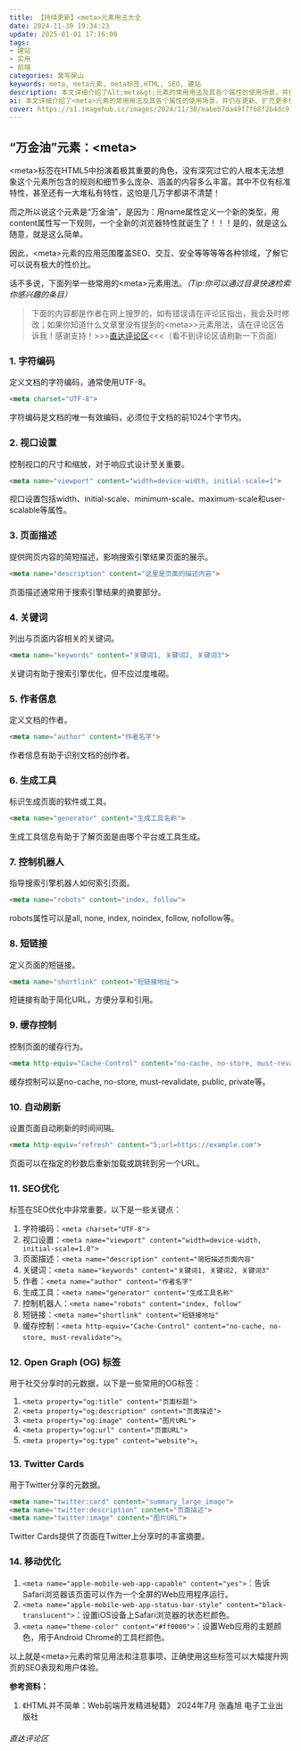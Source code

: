 ```yaml
---
title: 【持续更新】<meta>元素用法大全
date: 2024-11-30 19:34:23
update: 2025-01-01 17:16:00
tags: 
- 建站
- 实用
- 前端
categories: 莫写屎山
keywords: meta, meta元素, meta标签,HTML, SEO, 建站
description: 本文详细介绍了&lt;meta&gt;元素的常用用法及其各个属性的使用场景，并仍在更新、扩充更多优秀的&lt;meta&gt;元素用法。
ai: 本文详细介绍了<meta>元素的常用用法及其各个属性的使用场景，并仍在更新、扩充更多优秀的<meta>元素用法。
cover: https://s1.imagehub.cc/images/2024/11/30/eabeb7da49f7f68f2b4dc9170b7ef693.webp
---
```


## “万金油”元素：&lt;meta&gt;

&lt;meta&gt;标签在HTML5中扮演着极其重要的角色，没有深究过它的人根本无法想象这个元素所包含的规则和细节多么庞杂、涵盖的内容多么丰富。其中不仅有标准特性，甚至还有一大堆私有特性，这怕是几万字都讲不清楚！

而之所以说这个元素是“万金油”，是因为：用name属性定义一个新的类型，用content属性写一下规则，一个全新的浏览器特性就诞生了！！！是的，就是这么随意，就是这么简单。

因此，&lt;meta&gt;元素的应用范围覆盖SEO、交互、安全等等等等各种领域，了解它可以说有极大的性价比。

话不多说，下面列举一些常用的&lt;meta&gt;元素用法。*（Tip:你可以通过目录快速检索你感兴趣的条目）*

>下面的内容都是作者在网上搜罗的，如有错误请在评论区指出，我会及时修改；如果你知道什么文章里没有提到的&lt;meta&gt;>元素用法，请在评论区告诉我！感谢支持！>>>[直达评论区](#直达评论区)<<<（看不到评论区请刷新一下页面）

### 1. 字符编码

定义文档的字符编码，通常使用UTF-8。

```html
<meta charset="UTF-8">
```

字符编码是文档的唯一有效编码，必须位于文档的前1024个字节内。

### 2. 视口设置

控制视口的尺寸和缩放，对于响应式设计至关重要。

```html
<meta name="viewport" content="width=device-width, initial-scale=1">
```

视口设置包括width、initial-scale、minimum-scale、maximum-scale和user-scalable等属性。

### 3. 页面描述

提供网页内容的简短描述，影响搜索引擎结果页面的展示。

```html
<meta name="description" content="这里是页面的描述内容">
```

页面描述通常用于搜索引擎结果的摘要部分。

### 4. 关键词

列出与页面内容相关的关键词。

```html
<meta name="keywords" content="关键词1, 关键词2, 关键词3">
```

关键词有助于搜索引擎优化，但不应过度堆砌。

### 5. 作者信息

定义文档的作者。

```html
<meta name="author" content="作者名字">
```

作者信息有助于识别文档的创作者。

### 6. 生成工具

标识生成页面的软件或工具。

```html
<meta name="generator" content="生成工具名称">
```

生成工具信息有助于了解页面是由哪个平台或工具生成。

### 7. 控制机器人

指导搜索引擎机器人如何索引页面。

```html
<meta name="robots" content="index, follow">
```

robots属性可以是all, none, index, noindex, follow, nofollow等。

### 8. 短链接

定义页面的短链接。

```html
<meta name="shortlink" content="短链接地址">
```

短链接有助于简化URL，方便分享和引用。

### 9. 缓存控制

控制页面的缓存行为。

```html
<meta http-equiv="Cache-Control" content="no-cache, no-store, must-revalidate">
```

缓存控制可以是no-cache, no-store, must-revalidate, public, private等。

### 10. 自动刷新

设置页面自动刷新的时间间隔。

```html
<meta http-equiv="refresh" content="5;url=https://example.com">
```

页面可以在指定的秒数后重新加载或跳转到另一个URL。

### 11. SEO优化

<meta>标签在SEO优化中非常重要，以下是一些关键点：

1. 字符编码：`<meta charset="UTF-8">`
2. 视口设置：`<meta name="viewport" content="width=device-width, initial-scale=1.0">`
3. 页面描述：`<meta name="description" content="简短描述页面内容"`
4. 关键词：`<meta name="keywords" content="关键词1, 关键词2, 关键词3"`
5. 作者：`<meta name="author" content="作者名字"`
6. 生成工具：`<meta name="generator" content="生成工具名称"`
7. 控制机器人：`<meta name="robots" content="index, follow"`
8. 短链接：`<meta name="shortlink" content="短链接地址"`
9. 缓存控制：`<meta http-equiv="Cache-Control" content="no-cache, no-store, must-revalidate">`。

### 12. Open Graph (OG) 标签

用于社交分享时的元数据，以下是一些常用的OG标签：

1. `<meta property="og:title" content="页面标题">`
2. `<meta property="og:description" content="页面描述">`
3. `<meta property="og:image" content="图片URL">`
4. `<meta property="og:url" content="页面URL">`
5. `<meta property="og:type" content="website">`。

### 13. Twitter Cards

用于Twitter分享的元数据。

```html
<meta name="twitter:card" content="summary_large_image">
<meta name="twitter:description" content="页面描述">
<meta name="twitter:image" content="图片URL">
```

Twitter Cards提供了页面在Twitter上分享时的丰富摘要。

### 14. 移动优化

1. `<meta name="apple-mobile-web-app-capable" content="yes">`：告诉Safari浏览器该页面可以作为一个全屏的Web应用程序运行。
2. `<meta name="apple-mobile-web-app-status-bar-style" content="black-translucent">`：设置iOS设备上Safari浏览器的状态栏颜色。
3. `<meta name="theme-color" content="#ff0000">`：设置Web应用的主题颜色，用于Android Chrome的工具栏颜色。


以上就是&lt;meta&gt;元素的常见用法和注意事项，正确使用这些标签可以大幅提升网页的SEO表现和用户体验。

**参考资料：**

1. 《HTML并不简单：Web前端开发精进秘籍》 2024年7月 张鑫旭 电子工业出版社

###### 直达评论区
